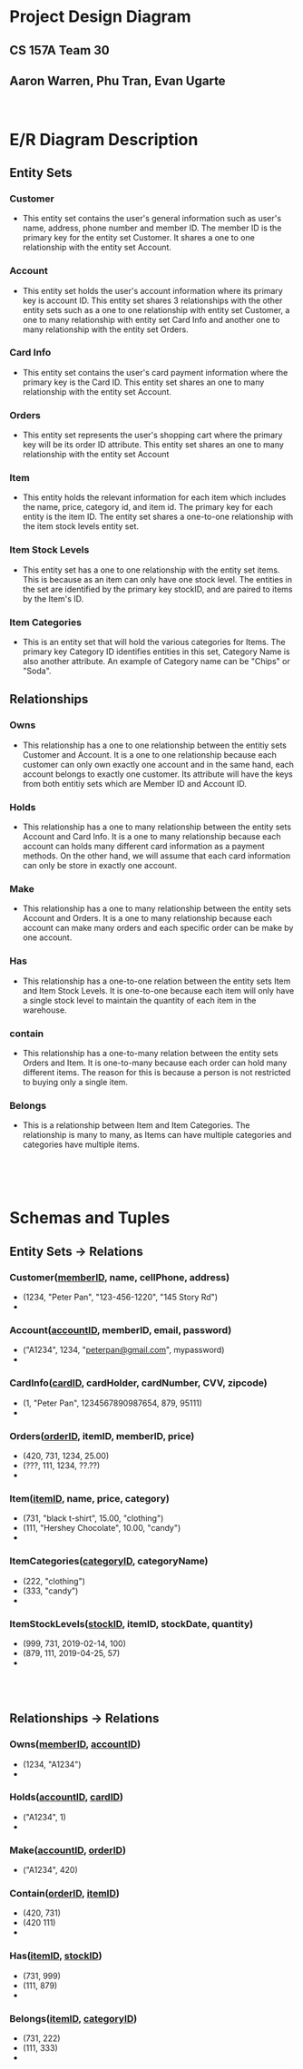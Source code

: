 # Project Design Diagram
## CS 157A Team 30
## Aaron Warren, Phu Tran, Evan Ugarte

<br/>

# E/R Diagram Description
## Entity Sets
### Customer
- This entity set contains the user's general information such as user's name, address, phone number and member ID. The member ID is the primary key for the entity set Customer. It shares a one to one relationship with the entity set Account.

### Account
- This entity set holds the user's account information where its primary key is account ID. This entity set shares 3 relationships with the other entity sets such as a one to one relationship with entity set Customer, a one to many relationship with entity set Card Info and another one to many relationship with the entity set Orders.

### Card Info
- This entity set contains the user's card payment information where the primary key is the Card ID. This entity set shares an one to many relationship with the entity set Account.

### Orders
- This entity set represents the user's shopping cart where the primary key will be its order ID attribute. This entity set shares an one to many relationship with the entity set Account

### Item
- This entity holds the relevant information for each item which includes the name, price, category id, and item id. The primary key for each entity is the item ID. The entity set shares a one-to-one relationship with the item stock levels entity set.

### Item Stock Levels
- This entity set has a one to one relationship with the entity set items. This is because as an item can only have one stock level. The entities in the set are identified by the primary key stockID, and are paired to items by the Item's ID.

### Item Categories
- This is an entity set that will hold the various categories for Items. The primary key Category ID identifies entities in this set, Category Name is also another attribute. An example of Category name can be "Chips" or "Soda".

## Relationships
### Owns
- This relationship has a one to one relationship between the entitiy sets Customer and Account. It is a one to one relationship because each customer can only own exactly one account and in the same hand, each account belongs to exactly one customer. Its attribute will have the keys from both entitiy sets which are Member ID and Account ID. 

### Holds
- This relationship has a one to many relationship between the entity sets Account and Card Info. It is a one to many relationship because each account can holds many different card information as a payment methods. On the other hand, we will assume that each card information can only be store in exactly one account.

### Make
- This relationship has a one to many relationship between the entity sets Account and Orders. It is a one to many relationship because each account can make many orders and each specific order can be make by one account.

### Has
- This relationship has a one-to-one relation between the entity sets Item and Item Stock Levels. It is one-to-one because each item will only have a single stock level to maintain the quantity of each item in the warehouse.
### contain
- This relationship has a one-to-many relation between the entity sets Orders and Item. It is one-to-many because each order can hold many different items. The reason for this is because a person is not restricted to buying only a single item.

### Belongs
- This is a relationship between Item and Item Categories. The relationship is many to many, as Items can have multiple categories and categories have multiple items.
<br/>
<br/>
<br/>

# Schemas and Tuples
## Entity Sets -> Relations
### Customer(<u>memberID</u>, name, cellPhone, address)
- (1234, "Peter Pan", "123-456-1220", "145 Story Rd")
- 

### Account(<u>accountID</u>, memberID, email, password)
- ("A1234", 1234, "peterpan@gmail.com", mypassword)
- 

### CardInfo(<u>cardID</u>, cardHolder, cardNumber, CVV, zipcode)
- (1, "Peter Pan", 1234567890987654, 879, 95111)
- 

### Orders(<u>orderID</u>, itemID, memberID, price)
- (420, 731, 1234, 25.00)
- (???, 111, 1234, ??.??)
- 

### Item(<u>itemID</u>, name, price, category)
- (731, "black t-shirt", 15.00, "clothing")
- (111, "Hershey Chocolate", 10.00, "candy")
- 

### ItemCategories(<u>categoryID</u>, categoryName)
- (222, "clothing")
- (333, "candy")
- 

### ItemStockLevels(<u>stockID</u>, itemID, stockDate, quantity)
- (999, 731, 2019-02-14, 100)
- (879, 111, 2019-04-25, 57)
- 


<br/>
<br/>

## Relationships -> Relations
### Owns(<u>memberID</u>, <u>accountID</u>)
- (1234, "A1234")
- 

### Holds(<u>accountID</u>, <u>cardID</u>)
- ("A1234", 1)
- 

### Make(<u>accountID</u>, <u>orderID</u>)
- ("A1234", 420)

### Contain(<u>orderID</u>, <u>itemID</u>)
- (420, 731)
- (420 111)
- 

### Has(<u>itemID</u>, <u>stockID</u>)
- (731, 999)
- (111, 879)
- 

### Belongs(<u>itemID</u>, <u>categoryID</u>)
- (731, 222)
- (111, 333)
- 



<br/>
<br/>
<br/>
<br/>
<br/>
<br/>
<br/>
<br/>
<br/>
<br/>
<br/>
<br/>
<br/>
<br/>
<br/>
<br/>
<br/>
<img src='ERD Proposal Diagram V2.png' style="transform:rotate(90deg)"/>